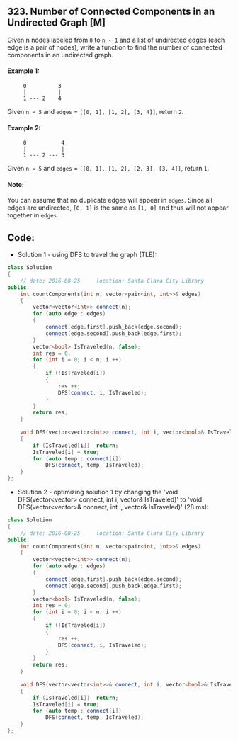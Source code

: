 ## 323. Number of Connected Components in an Undirected Graph [M]
Given n nodes labeled from `0` to `n - 1` and a list of undirected edges (each edge is a pair of nodes), write a function to find the number of connected components in an undirected graph.

#### Example 1:
```
     0          3
     |          |
     1 --- 2    4
```
Given `n = 5` and `edges` = `[[0, 1], [1, 2], [3, 4]]`, return `2`.

#### Example 2:
```
     0           4
     |           |
     1 --- 2 --- 3
```
Given `n = 5` and `edges` = `[[0, 1], [1, 2], [2, 3], [3, 4]]`, return `1`.

#### Note:
You can assume that no duplicate edges will appear in `edges`. Since all edges are undirected, `[0, 1]` is the same as `[1, 0]` and thus will not appear together in `edges`.

## Code:
- Solution 1 - using DFS to travel the graph (TLE):
```c++
class Solution 
{
    // date: 2016-08-25     location: Santa Clara City Library
public:
    int countComponents(int n, vector<pair<int, int>>& edges) 
    {
        vector<vector<int>> connect(n);
        for (auto edge : edges)
        {
            connect[edge.first].push_back(edge.second);
            connect[edge.second].push_back(edge.first);
        }
        vector<bool> IsTraveled(n, false);
        int res = 0;
        for (int i = 0; i < n; i ++)
        {
            if (!IsTraveled[i])
            {
                res ++;
                DFS(connect, i, IsTraveled);
            }
        }
        return res;
    }
    
    void DFS(vector<vector<int>> connect, int i, vector<bool>& IsTraveled)
    {
        if (IsTraveled[i])  return;
        IsTraveled[i] = true;
        for (auto temp : connect[i])
            DFS(connect, temp, IsTraveled);
    }
};
```

- Solution 2 - optimizing solution 1 by changing the 'void DFS(vector<vector<int>> connect, int i, vector<bool>& IsTraveled)' to 'void DFS(vector<vector<int>>& connect, int i, vector<bool>& IsTraveled)' (28 ms):
```c++
class Solution 
{
    // date: 2016-08-25     location: Santa Clara City Library
public:
    int countComponents(int n, vector<pair<int, int>>& edges) 
    {
        vector<vector<int>> connect(n);
        for (auto edge : edges)
        {
            connect[edge.first].push_back(edge.second);
            connect[edge.second].push_back(edge.first);
        }
        vector<bool> IsTraveled(n, false);
        int res = 0;
        for (int i = 0; i < n; i ++)
        {
            if (!IsTraveled[i])
            {
                res ++;
                DFS(connect, i, IsTraveled);
            }
        }
        return res;
    }
    
    void DFS(vector<vector<int>>& connect, int i, vector<bool>& IsTraveled)
    {
        if (IsTraveled[i])  return;
        IsTraveled[i] = true;
        for (auto temp : connect[i])
            DFS(connect, temp, IsTraveled);
    }
};
```
